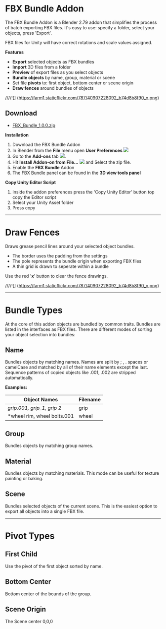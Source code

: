 # FBX Bundle Addon #

The FBX Bundle Addon is a Blender 2.79 addon that simplifies the process of batch exporting FBX files. It's easy to use: specify a folder, select your objects, press 'Export'.

FBX files for Unity will have correct rotations and scale values assigned.

**Features**
* **Export** selected objects as FBX bundles
* **Import** 3D files from a folder
* **Preview** of export files as you select objects
* **Bundle objects** by name, group, material or scene
* Set file **pivots** to: first object, bottom center or scene origin
* **Draw fences** around bundles of objects


////![] (https://farm1.staticflickr.com/787/40907228092_b74d8b8f90_o.png)

## Download ##
* [FBX_Bundle_1.0.0.zip](http://renderhjs.net/textools/blender/Blender_TexTools_0.9.0.zip)

**Installation**
1. Download the FBX Bundle Addon
2. In Blender from the **File** menu open **User Preferences** ![](http://renderhjs.net/textools/blender/img/installation_open_preferences.png) 
3. Go to the **Add-ons** tab ![](http://renderhjs.net/textools/blender/img/installation_addons.png).
4. Hit **Install Addon-on from File...** ![](http://renderhjs.net/textools/blender/img/installation_install_addon_from_file.png) and Select the zip file.
5. Enable the **FBX Bundle** Addon
6. The FBX Bundle panel can be found in the **3D view tools panel**


**Copy Unity Editor Script**
1. Inside the addon preferences press the 'Copy Unity Editor' button top copy the Editor script
2. Select your Unity Asset folder
3. Press copy

---

# Draw Fences #
Draws grease pencil lines around your selected object bundles.
* The border uses the padding from the settings
* The pole represents the bundle origin when exporting FBX files
* A thin grid is drawn to seperate within a bundle

Use the red '**x**' button to clear the fence drawings.

////![] (https://farm1.staticflickr.com/787/40907228092_b74d8b8f90_o.png)

---

# Bundle Types #
At the core of this addon objects are bundled by common traits. Bundles are listed in the interfaces as FBX files. There are different modes of sorting your object selection into bundles:

## Name ##
Bundles objects by matching names. Names are split by ; , . spaces or camelCase and matched by all of their name elements except the last. Sequence patterns of copied objects like .001, .002 are stripped automatically.

**Examples:**

**Object Names** | **Filename**
--- | ---
*grip.001, grip_1, grip 2* | grip
*wheel rim, wheel bolts.001 | wheel

## Group ##
Bundles objects by matching group names.

## Material ##
Bundles objects by matching materials. This mode can be useful for texture painting or baking.

## Scene ##
Bundles selected objects of the current scene. This is the easiest option to export all objects into a single FBX file.


---

# Pivot Types #
## First Child ##
Use the pivot of the first object sorted by name.
## Bottom Center ##
Bottom center of the bounds of the group.
## Scene Origin ##
The Scene center 0,0,0



